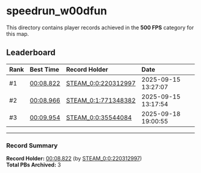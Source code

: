 # speedrun_w00dfun

This directory contains player records achieved in the **500 FPS** category for this map.

## Leaderboard

| Rank | Best Time | Record Holder | Date                |
| :--- | :-------- | :------------ | :------------------ |
| #1   | [00:08.822](./00008822_STEAM_0_0_220312997_20250915-132707.zip) | [STEAM_0:0:220312997](https://speedrun16.com/profile/STEAM_0:0:220312997)   | 2025-09-15 13:27:07 |
| #2   | [00:08.966](./00008966_STEAM_0_1_771348382_20250915-131754.zip) | [STEAM_0:1:771348382](https://speedrun16.com/profile/STEAM_0:1:771348382)   | 2025-09-15 13:17:54 |
| #3   | [00:09.954](./00009954_STEAM_0_0_35544084_20250918-190055.zip) | [STEAM_0:0:35544084](https://speedrun16.com/profile/STEAM_0:0:35544084)   | 2025-09-18 19:00:55 |

---

### Record Summary
**Record Holder:** [00:08.822](./00008822_STEAM_0_0_220312997_20250915-132707.zip) (by [STEAM_0:0:220312997](https://speedrun16.com/profile/STEAM_0:0:220312997))  
**Total PBs Archived:** 3